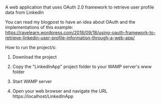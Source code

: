 A web application that uses OAuth 2.0 framework to retrieve user profile data from LinkedIn

You can read my blogpost to have an idea about OAuth and the implementations of this example: https://ravelearn.wordpress.com/2018/09/18/using-oauth-framework-to-retrieve-linkedin-user-profile-information-through-a-web-app/

How to run the project/s:

1. Download the project 

2. Copy the "LinkedInApp" project folder to your WAMP server's www folder

3. Start WAMP server

4. Open your web browser and navigate the URL https://localhost/LinkedInApp
